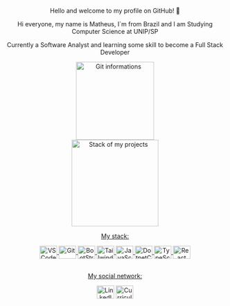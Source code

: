  
 <p align="center">Hello and welcome to my profile on GitHub! 👋</p>
  <p align="center"">Hi everyone, my name is Matheus, I`m from Brazil and I am Studying Computer Science at UNIP/SP</p>
  <p align="center"">Currently a Software Analyst and learning some skill to become a Full Stack Developer</p>
  
 <div align="center">
   <a href="https://github.com/matpaulo">
   <img height="180em" alt="Git informations"src="https://github-readme-stats.vercel.app/api?username=matpaulo&show_icons=true&theme=tokyonight&include_all_commits=true&count_private=true"/><br>
   <img height="200em" alt="Stack of my projects" src="https://github-readme-stats.vercel.app/api/top-langs/?username=matpaulo&layout=compact&langs_count=6&theme=tokyonight"/>
</div>

<p align="center">My stack:</p>
<div style="display: inline_block"  align="center">
  <img align="center" alt="VSCode" height="30" width="40" src="https://cdn.jsdelivr.net/gh/devicons/devicon/icons/vscode/vscode-original.svg">
  <img align="center" alt="Git" height="30" width="40" src="https://cdn.jsdelivr.net/gh/devicons/devicon/icons/git/git-original.svg">
  <img align="center" alt="BootStrap" height="30" width="40"src="https://cdn.jsdelivr.net/gh/devicons/devicon@latest/icons/bootstrap/bootstrap-original.svg" />
  <img align="center" alt="Tailwindcss" height="30" width="40" src="https://cdn.jsdelivr.net/gh/devicons/devicon@latest/icons/tailwindcss/tailwindcss-original.svg">
  <img align="center" alt="JavaScript" height="30" width="40" src="https://cdn.jsdelivr.net/gh/devicons/devicon/icons/javascript/javascript-plain.svg">
  <img align="center" alt="DotnetCore" height="30" width="40" src="https://cdn.jsdelivr.net/gh/devicons/devicon@latest/icons/dotnetcore/dotnetcore-original.svg"> 
  <img align="center" alt="TypeScript" height="30" width="40" src="https://cdn.jsdelivr.net/gh/devicons/devicon@latest/icons/typescript/typescript-original.svg">
  <img align="center" alt="React" height="30" width="40" src="https://cdn.jsdelivr.net/gh/devicons/devicon/icons/react/react-original.svg"> 
</div><br>

<p align="center">My social network:</p>
<div align="center"> 
  <a href="https://www.linkedin.com/in/matheus-paulo-291828210" target="_blank"><img src="https://cdn.jsdelivr.net/gh/devicons/devicon@latest/icons/linkedin/linkedin-original.svg" align="center" alt="LinkedIn" height="30" width="40"></a>
  <a href="https://docs.google.com/document/d/1-3iIwgKjMjqMh-DCO9nX_dDnduhGLFg2oNl0mCutsOM/edit?usp=sharing" target="_blank"><img src="https://cdn.jsdelivr.net/gh/devicons/devicon@latest/icons/safari/safari-original.svg"  align="center" alt="Curriculo" height="30" width="40"></a>
</div>
